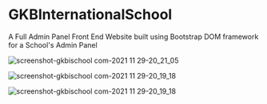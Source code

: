 # GKBInternationalSchool
A Full Admin Panel Front End Website built using Bootstrap DOM framework for a School's Admin Panel

![screenshot-gkbischool com-2021 11 29-20_21_05](https://user-images.githubusercontent.com/25121899/143889671-23b6bb8b-4d03-4df6-bd1e-2b5aaa85cf7f.png)

![screenshot-gkbischool com-2021 11 29-20_19_18](https://user-images.githubusercontent.com/25121899/143890023-99a74abe-9c7b-4dea-b0d2-f6b4afdd9f92.png)


![screenshot-gkbischool com-2021 11 29-20_19_18](https://user-images.githubusercontent.com/25121899/143889806-00a11a9a-de1c-48ce-bb1b-fa90e31e76d7.png)

